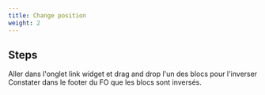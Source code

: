 ```yaml
---
title: Change position
weight: 2
---
```

## Steps

Aller dans l'onglet link widget et drag and drop l'un des blocs pour l'inverser \
Constater dans le footer du FO que les blocs sont inversés.

